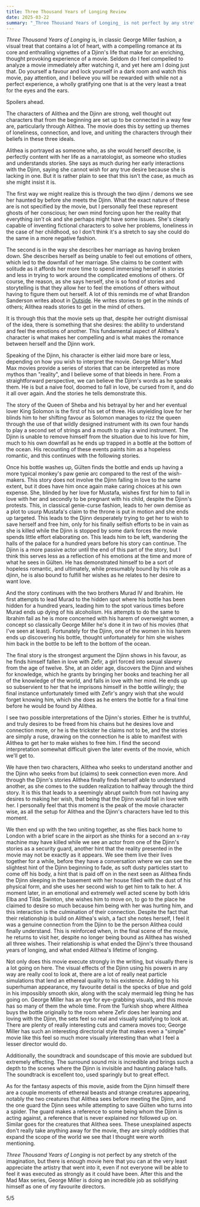 ```yaml
---
title: Three Thousand Years of Longing Review
date: 2025-03-22
summary: "_Three Thousand Years of Longing_ is not perfect by any stretch of the imagination, but there is enough movie here that you can at the very least appreciate the artistry that went into it, even if not everyone will be able to feel it was executed as strongly as it could have been. After this and the Mad Max series, George Miller is doing an incredible job as solidifying himself as one of my favourite directors. 5/5"
---
```


_Three Thousand Years of Longing_ is, in classic George Miller fashion, a visual treat that contains a lot of heart, with a compelling romance at its core and enthralling vignettes of a Djinn's life that make for an enriching, thought provoking experience of a movie. Seldom do I feel compelled to analyze a movie immediately after watching it, and yet here am I doing just that. Do yourself a favour and lock yourself in a dark room and watch this movie, pay attention, and I believe you will be rewarded with while not a perfect experience, a wholly gratifying one that is at the very least a treat for the eyes and the ears.

Spoilers ahead.

The characters of Alithea and the Djinn are strong, well thought out characters that from the beginning are set up to be connected in a way few are, particularly through Alithea. The movie does this by setting up themes of loneliness, connection, and love, and uniting the characters through their beliefs in these three ideals.

Alithea is portrayed as someone who, as she would herself describe, is perfectly content with her life as a narratologist, as someone who studies and understands stories. She says as much during her early interactions with the Djinn, saying she cannot wish for any true desire because she is lacking in one. But it is rather plain to see that this isn't the case, as much as she might insist it is.

The first way we might realize this is through the two djinn / demons we see her haunted by before she meets the Djinn. What the exact nature of these are is not specified by the movie, but I personally feel these represent ghosts of her conscious; her own mind forcing upon her the reality that everything _isn't_ ok and she perhaps might have some issues. She's clearly capable of inventing fictional characters to solve her problems, loneliness in the case of her childhood, so I don't think it's a stretch to say she could do the same in a more negative fashion.

The second is in the way she describes her marriage as having broken down. She describes herself as being unable to feel out emotions of others, which led to the downfall of her marriage. She claims to be content with solitude as it affords her more time to spend immersing herself in stories and less in trying to work around the complicated emotions of others. Of course, the reason, as she says herself, she is so fond of stories and storytelling is that they allow her to feel the emotions of others without having to figure them out herself. A lot of this reminds me of what Brandon Sanderson writes about in [Outside](https://www.brandonsanderson.com/blogs/blog/outside). He writes stories to get in the minds of others; Alithea reads stories to get in the mind of others.

It is through this that the movie sets up that, despite her outright dismissal of the idea, there is something that she desires: the ability to understand and feel the emotions of another. This fundamental aspect of Alithea's character is what makes her compelling and is what makes the romance between herself and the Djinn work.

Speaking of the Djinn, his character is either laid more bare or less, depending on how you wish to interpret the movie. George Miller's Mad Max movies provide a series of stories that can be interpreted as more mythos than "reality", and I believe some of that bleeds in here. From a straightforward perspective, we can believe the Djinn's words as he speaks them. He is but a naive fool, doomed to fall in love, be cursed from it, and do it all over again. And the stories he tells demonstrate this.

The story of the Queen of Sheba and his betrayal by her and her eventual lover King Solomon is the first of his set of three. His unyielding love for her blinds him to her shifting favour as Solomon manages to rizz the queen through the use of that wildly designed instrument with its own four hands to play a second set of strings and a mouth to play a wind instrument. The Djinn is unable to remove himself from the situation due to his love for him, much to his own downfall as he ends up trapped in a bottle at the bottom of the ocean. His recounting of these events paints him as a hopeless romantic, and this continues with the following stories.

Once his bottle washes up, Gülten finds the bottle and ends up having a more typical monkey's paw genie arc compared to the rest of the wish-makers. This story does not involve the Djinn falling in love to the same extent, but it does have him once again make caring choices at his own expense. She, blinded by her love for Mustafa, wishes first for him to fall in love with her and secondly to be pregnant with his child, despite the Djinn's protests. This, in classical genie-curse fashion, leads to her own demise as a plot to usurp Mustafa's claim to the throne is put in motion and she ends up targeted. This leads to the Djinn desperately trying to get her to wish to save herself and free him, only for his finally selfish efforts to be in vain as she is killed while the Djinn is stopped by some dark forces the movie spends little effort elaborating on. This leads him to be left, wandering the halls of the palace for a hundred years before his story can continue. The Djinn is a more passive actor until the end of this part of the story, but I think this serves less as a reflection of his emotions at the time and more of what he sees in Gülten. He has demonstrated himself to be a sort of hopeless romantic, and ultimately, while presumably bound by his role as a djinn, he is also bound to fulfill her wishes as he relates to her desire to want love.

And the story continues with the two brothers Murad IV and Ibrahim. He first attempts to lead Murad to the hidden spot where his bottle has been hidden for a hundred years, leading him to the spot various times before Murad ends up dying of his alcoholism. His attempts to do the same to Ibrahim fail as he is more concerned with his harem of overweight women, a concept so classically George Miller he's done it in two of his movies (that I've seen at least). Fortunately for the Djinn, one of the women in his harem ends up discovering his bottle, thought unfortunately for him she wishes him back in the bottle to be left to the bottom of the ocean.

The final story is the strongest argument the Djinn shows in his favour, as he finds himself fallen in love with Zefir, a girl forced into sexual slavery from the age of twelve. She, at an older age, discovers the Djinn and wishes for knowledge, which he grants by bringing her books and teaching her all of the knowledge of the world, and falls in love with her mind. He ends up so subservient to her that he imprisons himself in the bottle willingly; the final instance unfortunately timed with Zefir's angry wish that she would forget knowing him, which she does as he enters the bottle for a final time before he would be found by Alithea.

I see two possible interpretations of the Djinn's stories. Either he is truthful, and truly desires to be freed from his chains but he desires love and connection more, or he is the trickster he claims not to be, and the stories are simply a ruse, drawing on the connection he is able to manifest with Alithea to get her to make wishes to free him. I find the second interpretation somewhat difficult given the later events of the movie, which we'll get to.

We have then two characters, Alithea who seeks to understand another and the Djinn who seeks from but (claims) to seek connection even more. And through the Djinn's stories Alithea finally finds herself able to understand another, as she comes to the sudden realization to halfway through the third story. It is this that leads to a seemingly abrupt switch from not having any desires to making her wish, that being that the Djinn would fall in love with her. I personally feel that this moment is the peak of the movie character wise, as all the setup for Alithea and the Djinn's characters have led to this moment.

We then end up with the two uniting together, as she flies back home to London with a brief scare in the airport as she thinks for a second an x-ray machine may have killed while we see an actor from one of the Djinn's stories as a security guard, another hint that the reality presented in the movie may not be exactly as it appears. We see them live their lives together for a while, before they have a conversation where we can see the slightest hint of the Djinn beginning to fade, as soft dusty particles start to come off his body, a hint that is paid off on in the next seen as Alithea finds the Djinn sleeping in the basement with her house filled with the dust of his physical form, and she uses her second wish to get him to talk to her. A moment later, in an emotional and extremely well acted scene by both Idris Elba and Tilda Swinton, she wishes him to move on, to go to the place he claimed to desire so much because him being with her was hurting him, and this interaction is the culmination of their connection. Despite the fact that their relationship is build on Alithea's wish, a fact she notes herself, I feel it was a genuine connection from the Djinn to be the person Alithea could finally understand. This is reinforced when, in the final scene of the movie, he returns to visit her, despite no longer being bound as Alithea has wished all three wishes. Their relationship is what ended the Djinn's three thousand years of longing, and what ended Alithea's lifetime of longing.

Not only does this movie execute strongly in the writing, but visually there is a lot going on here. The visual effects of the Djinn using his powers in any way are really cool to look at, there are a lot of really neat particle simulations that lend an ethereal quality to his existence. Adding to his superhuman appearance, my favourite detail is the specks of blue and gold in his impossibly smooth skin, along with the scaly mermaid leg thing he has going on. George Miller has an eye for eye-grabbing visuals, and this movie has so many of them the whole time. From the Turkish shop where Alithea buys the bottle originally to the room where Zefir does her learning and loving with the Djinn, the sets feel so real and visually satisfying to look at. There are plenty of really interesting cuts and camera moves too; George Miller has such an interesting directorial style that makes even a "simple" movie like this feel so much more visually interesting than what I feel a lesser director would do.

Additionally, the soundtrack and soundscape of this movie are subdued but extremely effecting. The surround sound mix is incredible and brings such a depth to the scenes where the Djinn is invisible and haunting palace halls. The soundtrack is excellent too, used sparingly but to great effect.

As for the fantasy aspects of this movie, aside from the Djinn himself there are a couple moments of ethereal beasts and strange creatures appearing, notably the two creatures that Alithea sees before meeting the Djinn, and the one guard the Djinn sees while attempting to save Gülten who turns into a spider. The guard makes a reference to some being whom the Djinn is acting against, a reference that is never explained nor followed up on. Similar goes for the creatures that Alithea sees. These unexplained aspects don't really take anything away for the movie, they are simply oddities that expand the scope of the world we see that I thought were worth mentioning.

_Three Thousand Years of Longing_ is not perfect by any stretch of the imagination, but there is enough movie here that you can at the very least appreciate the artistry that went into it, even if not everyone will be able to feel it was executed as strongly as it could have been. After this and the Mad Max series, George Miller is doing an incredible job as solidifying himself as one of my favourite directors.

5/5
